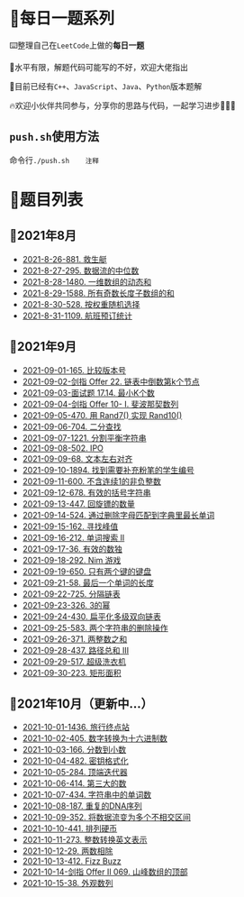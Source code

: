 # 📑每日一题系列

⌨️整理自己在`LeetCode`上做的**每日一题**

🤣水平有限，解题代码可能写的不好，欢迎大佬指出

🚩目前已经有`C++`、`JavaScript`、`Java`、`Python`版本题解

🔥欢迎小伙伴共同参与，分享你的思路与代码，一起学习进步💪💪💪

## `push.sh`使用方法

命令行`./push.sh    注释`

# 🔖题目列表

## 🚩2021年8月

- [2021-8-26-881. 救生艇](https://github.com/HDU-Coder-X/Daily-question-of-Leetcode/blob/master/questions/2021-08-26-881.%20%E6%95%91%E7%94%9F%E8%89%87.md)
- [2021-8-27-295. 数据流的中位数](https://github.com/HDU-Coder-X/Daily-question-of-Leetcode/blob/master/questions/2021-08-27-295.%20%E6%95%B0%E6%8D%AE%E6%B5%81%E7%9A%84%E4%B8%AD%E4%BD%8D%E6%95%B0.md)
- [2021-8-28-1480. 一维数组的动态和](https://github.com/HDU-Coder-X/Daily-question-of-Leetcode/blob/master/questions/2021-08-28-1480.%20%E4%B8%80%E7%BB%B4%E6%95%B0%E7%BB%84%E7%9A%84%E5%8A%A8%E6%80%81%E5%92%8C.md)
- [2021-8-29-1588. 所有奇数长度子数组的和](https://github.com/HDU-Coder-X/Daily-question-of-Leetcode/blob/master/questions/2021-08-29-1588.%20%E6%89%80%E6%9C%89%E5%A5%87%E6%95%B0%E9%95%BF%E5%BA%A6%E5%AD%90%E6%95%B0%E7%BB%84%E7%9A%84%E5%92%8C.md)
- [2021-8-30-528. 按权重随机选择](https://github.com/HDU-Coder-X/Daily-question-of-Leetcode/blob/master/questions/2021-08-30-528.%20%E6%8C%89%E6%9D%83%E9%87%8D%E9%9A%8F%E6%9C%BA%E9%80%89%E6%8B%A9.md)
- [2021-8-31-1109. 航班预订统计](https://github.com/HDU-Coder-X/Daily-question-of-Leetcode/blob/master/questions/2021-08-31-1109.%20%E8%88%AA%E7%8F%AD%E9%A2%84%E8%AE%A2%E7%BB%9F%E8%AE%A1.md)

## 🚩2021年9月

- [2021-09-01-165. 比较版本号](https://github.com/HDU-Coder-X/Daily-question-of-Leetcode/blob/master/questions/2021-09-01-165.%20%E6%AF%94%E8%BE%83%E7%89%88%E6%9C%AC%E5%8F%B7.md)
- [2021-09-02-剑指 Offer 22. 链表中倒数第k个节点](https://github.com/HDU-Coder-X/Daily-question-of-Leetcode/blob/master/questions/2021-09-02-%E5%89%91%E6%8C%87%20Offer%2022.%20%E9%93%BE%E8%A1%A8%E4%B8%AD%E5%80%92%E6%95%B0%E7%AC%ACk%E4%B8%AA%E8%8A%82%E7%82%B9.md)
- [2021-09-03-面试题 17.14. 最小K个数](https://github.com/HDU-Coder-X/Daily-question-of-Leetcode/blob/master/questions/2021-09-03-%E9%9D%A2%E8%AF%95%E9%A2%98%2017.14.%20%E6%9C%80%E5%B0%8FK%E4%B8%AA%E6%95%B0.md)
- [2021-09-04-剑指 Offer 10- I. 斐波那契数列](https://github.com/HDU-Coder-X/Daily-question-of-Leetcode/blob/master/questions/2021-09-04-%E5%89%91%E6%8C%87%20Offer%2010-%20I.%20%E6%96%90%E6%B3%A2%E9%82%A3%E5%A5%91%E6%95%B0%E5%88%97.md)
- [2021-09-05-470. 用 Rand7() 实现 Rand10()](https://github.com/HDU-Coder-X/Daily-question-of-Leetcode/blob/master/questions/2021-09-05-470.%20%E7%94%A8%20Rand7()%20%E5%AE%9E%E7%8E%B0%20Rand10().md)
- [2021-09-06-704. 二分查找](https://github.com/HDU-Coder-X/Daily-question-of-Leetcode/blob/master/questions/2021-09-06-704.%20%E4%BA%8C%E5%88%86%E6%9F%A5%E6%89%BE.md)
- [2021-09-07-1221. 分割平衡字符串](https://github.com/HDU-Coder-X/Daily-question-of-Leetcode/blob/master/questions/2021-09-07-1221.%20%E5%88%86%E5%89%B2%E5%B9%B3%E8%A1%A1%E5%AD%97%E7%AC%A6%E4%B8%B2.md)
- [2021-09-08-502. IPO](https://github.com/HDU-Coder-X/Daily-question-of-Leetcode/blob/master/questions/2021-09-08-502.%20IPO.md)
- [2021-09-09-68. 文本左右对齐](https://github.com/HDU-Coder-X/Daily-question-of-Leetcode/blob/master/questions/2021-09-09-68.%20%E6%96%87%E6%9C%AC%E5%B7%A6%E5%8F%B3%E5%AF%B9%E9%BD%90.md)
- [2021-09-10-1894. 找到需要补充粉笔的学生编号](https://github.com/HDU-Coder-X/Daily-question-of-Leetcode/blob/master/questions/2021-09-10-1894.%20%E6%89%BE%E5%88%B0%E9%9C%80%E8%A6%81%E8%A1%A5%E5%85%85%E7%B2%89%E7%AC%94%E7%9A%84%E5%AD%A6%E7%94%9F%E7%BC%96%E5%8F%B7.md)
- [2021-09-11-600. 不含连续1的非负整数](https://github.com/HDU-Coder-X/Daily-question-of-Leetcode/blob/master/questions/2021-09-11-660.%20%E4%B8%8D%E5%90%AB%E8%BF%9E%E7%BB%AD1%E7%9A%84%E9%9D%9E%E8%B4%9F%E6%95%B4%E6%95%B0.md)
- [2021-09-12-678. 有效的括号字符串](https://github.com/HDU-Coder-X/Daily-question-of-Leetcode/blob/master/questions/2021-09-12-678.%20%E6%9C%89%E6%95%88%E6%8B%AC%E5%8F%B7%E5%AD%97%E7%AC%A6%E4%B8%B2.md)
- [2021-09-13-447. 回旋镖的数量](https://github.com/HDU-Coder-X/Daily-question-of-Leetcode/blob/master/questions/2021-09-13-447.%20%E5%9B%9E%E6%97%8B%E9%95%96%E7%9A%84%E6%95%B0%E9%87%8F.md)
- [2021-09-14-524. 通过删除字母匹配到字典里最长单词](https://github.com/HDU-Coder-X/Daily-question-of-Leetcode/blob/master/questions/2021-09-14-524.%20%E9%80%9A%E8%BF%87%E5%88%A0%E9%99%A4%E5%AD%97%E6%AF%8D%E5%8C%B9%E9%85%8D%E5%88%B0%E5%AD%97%E5%85%B8%E9%87%8C%E6%9C%80%E9%95%BF%E5%8D%95%E8%AF%8D.md)
- [2021-09-15-162. 寻找峰值](https://github.com/HDU-Coder-X/Daily-question-of-Leetcode/blob/master/questions/2021-09-15-162.%20%E5%AF%BB%E6%89%BE%E5%B3%B0%E5%80%BC.md)
- [2021-09-16-212. 单词搜索 II](https://github.com/HDU-Coder-X/Daily-question-of-Leetcode/blob/master/questions/2021-09-16-212.%20%E5%8D%95%E8%AF%8D%E6%90%9C%E7%B4%A2%20II.md)
- [2021-09-17-36. 有效的数独](https://github.com/HDU-Coder-X/Daily-question-of-Leetcode/blob/master/questions/2021-09-17-36.%20%E6%9C%89%E6%95%88%E7%9A%84%E6%95%B0%E7%8B%AC.md)
- [2021-09-18-292. Nim 游戏](https://github.com/HDU-Coder-X/Daily-question-of-Leetcode/blob/master/questions/2021-09-18-292.%20Nim%20%E6%B8%B8%E6%88%8F.md)
- [2021-09-19-650. 只有两个键的键盘](https://github.com/HDU-Coder-X/Daily-question-of-Leetcode/blob/master/questions/2021-09-19-650.%20%E5%8F%AA%E6%9C%89%E4%B8%A4%E4%B8%AA%E9%94%AE%E7%9A%84%E9%94%AE%E7%9B%98.md)
- [2021-09-21-58. 最后一个单词的长度](https://github.com/HDU-Coder-X/Daily-question-of-Leetcode/blob/master/questions/2021-09-21-58.%20%E6%9C%80%E5%90%8E%E4%B8%80%E4%B8%AA%E5%8D%95%E8%AF%8D%E7%9A%84%E9%95%BF%E5%BA%A6.md)
- [2021-09-22-725. 分隔链表](https://github.com/HDU-Coder-X/Daily-question-of-Leetcode/blob/master/questions/2021-09-22-725.%20%E5%88%86%E9%9A%94%E9%93%BE%E8%A1%A8.md)
- [2021-09-23-326. 3的幂](https://github.com/HDU-Coder-X/Daily-question-of-Leetcode/blob/master/questions/2021-09-23-326.%203%E7%9A%84%E5%B9%82.md)
- [2021-09-24-430. 扁平化多级双向链表](https://github.com/HDU-Coder-X/Daily-question-of-Leetcode/blob/master/questions/2021-09-24-430.%20扁平化多级双向链表.md)
- [2021-09-25-583. 两个字符串的删除操作](https://github.com/HDU-Coder-X/Daily-question-of-Leetcode/blob/master/questions/2021-09-25-583.%20两个字符串的删除操作.md)
- [2021-09-26-371. 两整数之和](https://github.com/HDU-Coder-X/Daily-question-of-Leetcode/blob/master/questions/2021-09-26-371.%20两整数之和.md)
- [2021-09-28-437. 路径总和 III](https://github.com/HDU-Coder-X/Daily-question-of-Leetcode/blob/master/questions/2021-09-28-437.%20路径总和%20III.md)
- [2021-09-29-517. 超级洗衣机](https://github.com/HDU-Coder-X/Daily-question-of-Leetcode/blob/master/questions/2021-09-29-517.%20超级洗衣机.md)
- [2021-09-30-223. 矩形面积](https://github.com/HDU-Coder-X/Daily-question-of-Leetcode/blob/master/questions/2021-09-30-223.%20%E7%9F%A9%E5%BD%A2%E9%9D%A2%E7%A7%AF.md)

## 🚩2021年10月（更新中...）

- [2021-10-01-1436. 旅行终点站](https://github.com/HDU-Coder-X/Daily-question-of-Leetcode/blob/master/questions/2021-10-01-1436.%20旅行终点站.md)
- [2021-10-02-405. 数字转换为十六进制数](https://github.com/HDU-Coder-X/Daily-question-of-Leetcode/blob/master/questions/2021-10-02-405.%20%E6%95%B0%E5%AD%97%E8%BD%AC%E6%8D%A2%E4%B8%BA%E5%8D%81%E5%85%AD%E8%BF%9B%E5%88%B6%E6%95%B0.md)
- [2021-10-03-166. 分数到小数](https://github.com/HDU-Coder-X/Daily-question-of-Leetcode/blob/master/questions/2021-10-03-166.%20分数到小数.md)
- [2021-10-04-482. 密钥格式化](https://github.com/HDU-Coder-X/Daily-question-of-Leetcode/blob/master/questions/2021-10-04-482.%20密钥格式化.md)
- [2021-10-05-284. 顶端迭代器](https://github.com/HDU-Coder-X/Daily-question-of-Leetcode/blob/master/questions/2021-10-05-284.%20顶端迭代器.md)
- [2021-10-06-414. 第三大的数](https://github.com/HDU-Coder-X/Daily-question-of-Leetcode/blob/master/questions/2021-10-06-414.%20第三大的数.md)
- [2021-10-07-434. 字符串中的单词数](https://github.com/HDU-Coder-X/Daily-question-of-Leetcode/blob/master/questions/2021-10-07-434.%20字符串中的单词数.md)
- [2021-10-08-187. 重复的DNA序列](https://github.com/HDU-Coder-X/Daily-question-of-Leetcode/blob/master/questions/2021-10-08-187.%20重复的DNA序列.md)
- [2021-10-09-352. 将数据流变为多个不相交区间](https://github.com/HDU-Coder-X/Daily-question-of-Leetcode/blob/master/questions/2021-10-09-352.%20将数据流变为多个不相交区间.md)
- [2021-10-10-441. 排列硬币](https://github.com/HDU-Coder-X/Daily-question-of-Leetcode/blob/master/questions/2021-10-10-441.%20排列硬币.md)
- [2021-10-11-273. 整数转换英文表示](https://github.com/HDU-Coder-X/Daily-question-of-Leetcode/blob/master/questions/2021-10-11-273.%20整数转换英文表示.md)
- [2021-10-12-29. 两数相除](https://github.com/HDU-Coder-X/Daily-question-of-Leetcode/blob/master/questions/2021-10-12-29.%20两数相除.md)
- [2021-10-13-412. Fizz Buzz](https://github.com/HDU-Coder-X/Daily-question-of-Leetcode/blob/master/questions/2021-10-13-412.%20Fizz%20Buzz.md)
- [2021-10-14-剑指 Offer II 069. 山峰数组的顶部](https://github.com/HDU-Coder-X/Daily-question-of-Leetcode/blob/master/questions/2021-10-14-剑指%20Offer%20II%20069.%20山峰数组的顶部.md)
- [2021-10-15-38. 外观数列](https://github.com/HDU-Coder-X/Daily-question-of-Leetcode/blob/master/questions/2021-10-15-38.%20外观数列.md)

